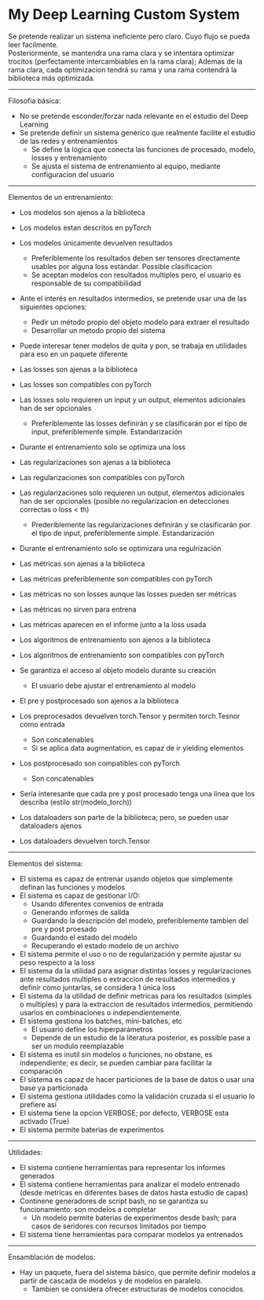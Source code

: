 # My Deep Learning Custom System

Se pretende realizar un sistema ineficiente pero claro. Cuyo flujo se pueda leer facilmente.  
Posteriormente, se mantendra una rama clara y se intentara optimizar trocitos (perfectamente intercambiables en la rama clara);
Ademas de la rama clara, cada optimizacion tendrá su rama y una rama contendrá la biblioteca más optimizada.

---

Filosofia básica:

* No se pretende esconder/forzar nada relevante en el estudio del Deep Learning
* Se pretende definir un sistema genérico que realmente facilite el estudio de las redes y entrenamientos
    * Se define la lógica que conecta las funciones de procesado, modelo, losses y entrenamiento
    * Se ajusta el sistema de entrenamiento al equipo, mediante configuracion del usuario

---

Elementos de un entrenamiento:


* Los modelos son ajenos a la biblioteca
* Los modelos estan descritos en pyTorch
* Los modelos únicamente devuelven resultados
    * Preferiblemente los resultados deben ser tensores directamente usables por alguna loss estándar. Possible clasificacion
    * Se aceptan modelos con resultados multiples pero, el usuario es responsable de su compatibilidad
* Ante el interés en resultados intermedios, se pretende usar una de las siguientes opciones:
    * Pedir un método propio del objeto modelo para extraer el resultado
    * Desarrollar un metodo propio del sistema
* Puede interesar tener modelos de quita y pon, se trabaja en utilidades para eso en un paquete diferente

* Las losses son ajenas a la biblioteca
* Las losses son compatibles con pyTorch
* Las losses solo requieren un input y un output, elementos adicionales han de ser opcionales
    * Preferiblemente las losses definirán y se clasificarán por el tipo de input, preferiblemente simple. Estandarización
* Durante el entrenamiento solo se optimiza una loss

* Las regularizaciones son ajenas a la biblioteca
* Las regularizaciones son compatibles con pyTorch
* Las regularizaciones solo requieren un output, elementos adicionales han de ser opcionales (posible no regularizacion en detecciones correctas o loss < th)
    * Prederiblemente las regularizaciones definirán y se clasificarán por el tipo de input, preferiblemente simple. Estandarización
* Durante el entrenamiento solo se optimizara una regulrización

* Las métricas son ajenas a la biblioteca
* Las métricas preferiblemente son compatibles con pyTorch
* Las métricas no son losses aunque las losses pueden ser métricas
* Las métricas no sirven para entrena
* Las métricas aparecen en el informe junto a la loss usada

* Los algoritmos de entrenamiento son ajenos a la biblioteca
* Los algoritmos de entrenamiento son compatibles con pyTorch
* Se garantiza el acceso al objeto modelo durante su creación
    * El usuario debe ajustar el entrenamiento al modelo

* El pre y postprocesado son ajenos a la biblioteca
* Los preprocesados devuelven torch.Tensor y permiten torch.Tesnor como entrada
    * Son concatenables
    * Si se aplica data augmentation, es capaz de ir yielding elementos
* Los postprocesado son compatibles con pyTorch
    * Son concatenables
* Sería interesante que cada pre y post procesado tenga una linea que los describa (estilo str(modelo\_torch))

* Los dataloaders son parte de la biblioteca; pero, se pueden usar dataloaders ajenos
* Los dataloaders devuelven torch.Tensor

---

Elementos del sistema:

* El sistema es capaz de entrenar usando objetos que simplemente definan las funciones y modelos
* El sistema es capaz de gestionar I/O:
    * Usando diferentes convenios de entrada
    * Generando informes de salida
    * Guardando la descripción del modelo, preferiblemente tambien del pre y post proesado
    * Guardando el estado del modelo
    * Recuperando el estado modelo de un archivo
* El sistema permite el uso o no de regularización y permite ajustar su peso respecto a la loss
* El sistema da la utilidad para asignar distintas losses y regularizaciones ante resultados multiples o extraccion de resultados intermedios y definir como juntarlas, se considera 1 única loss
* El sistema da la utilidad de definir metricas para los resultados (simples o multiples) y para la extraccion de resultados intermedios, permitiendo usarlos en combinaciones o independientemente.
* El sistema gestiona los batches, mini-batches, etc
    * El usuario define los hiperparámetros
    * Depende de un estudio de la literatura posterior, es possible pase a ser un modulo reemplazable
* El sistema es inutil sin modelos o funciones, no obstane, es independiente; es decir, se pueden cambiar para facilitar la comparación
* El sistema es capaz de hacer particiones de la base de datos o usar una base ya particionada
* El sistema gestiona utilidades como la validación cruzada si el usuario lo prefiere así
* El sistema tiene la opcion VERBOSE; por defecto, VERBOSE esta activado (True)
* El sistema permite baterias de experimentos

---

Utilidades:

* El sistema contiene herramientas para representar los informes generados
* El sistema contiene herramientas para analizar el modelo entrenado (desde metricas en diferentes bases de datos hasta estudio de capas)
* Continene generadores de script bash, no se garantiza su funcionamiento: son modelos a completar
    * Un modelo permite baterias de experimentos desde bash; para casos de seridores con recursos limitados por tiempo
* El sistema tiene herramientas para comparar modelos ya entrenados

---

Ensamblación de modelos:

* Hay un paquete, fuera del sistema básico, que permite definir modelos a partir de cascada de modelos y de modelos en paralelo.
    * Tambien se considera ofrecer estructuras de modelos conocidos.

